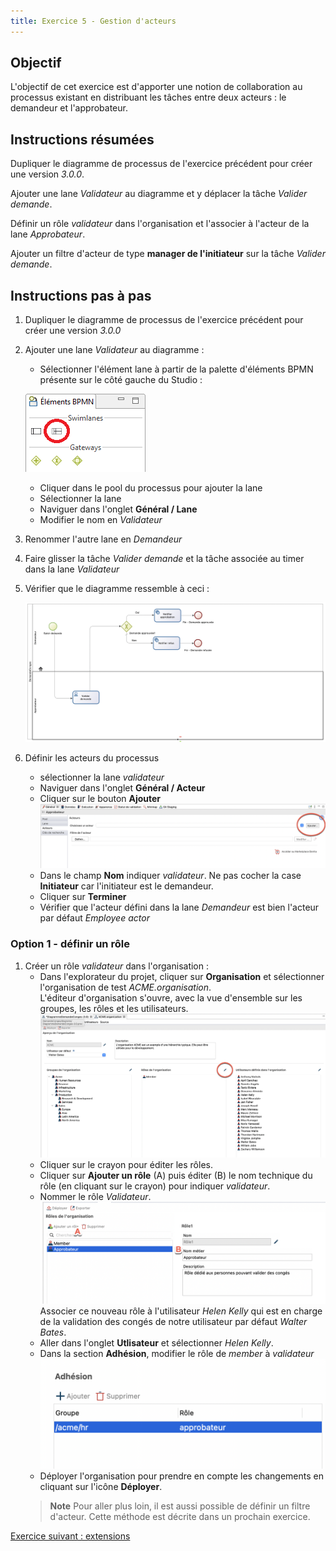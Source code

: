 ```yaml
---
title: Exercice 5 - Gestion d'acteurs
---
```


## Objectif

L'objectif de cet exercice est d'apporter une notion de collaboration au processus existant en distribuant les tâches entre deux acteurs : le demandeur et l'approbateur.

## Instructions résumées

Dupliquer le diagramme de processus de l'exercice précédent pour créer une version *3.0.0*.

Ajouter une lane *Validateur* au diagramme et y déplacer la tâche *Valider demande*.

Définir un rôle *validateur* dans l'organisation et l'associer à l'acteur de la lane *Approbateur*.

Ajouter un filtre d'acteur de type **manager de l'initiateur** sur la tâche *Valider demande*.

## Instructions pas à pas

1. Dupliquer le diagramme de processus de l'exercice précédent pour créer une version *3.0.0*

1. Ajouter une lane *Validateur* au diagramme :
   - Sélectionner l'élément lane à partir de la palette d'éléments BPMN présente sur le côté gauche du Studio :
   
   ![élément lane dans la palette BPMN](images/ex04/ex4_01.png)
   
   - Cliquer dans le pool du processus pour ajouter la lane
   - Sélectionner la lane
   - Naviguer dans l'onglet **Général / Lane**
   - Modifier le nom en *Validateur*

1. Renommer l'autre lane en *Demandeur*

1. Faire glisser la tâche *Valider demande* et la tâche associée au timer dans la lane *Validateur*

1. Vérifier que le diagramme ressemble à ceci :

   ![diagramme avec deux lanes](images/ex04/ex4_02.png)
   
1. Définir les acteurs du processus
   - sélectionner la lane *validateur*
   - Naviguer dans l'onglet **Général / Acteur**
   - Cliquer sur le bouton **Ajouter**
   ![ajouter un acteur](images/ex04/ex4_05.png)
   - Dans le champ **Nom** indiquer *validateur*. Ne pas cocher la case **Initiateur** car l'initiateur est le demandeur.
   - Cliquer sur **Terminer**
   - Vérifier que l'acteur défini dans la lane *Demandeur* est bien l'acteur par défaut *Employee actor*

### Option 1 - définir un rôle
1. Créer un rôle *validateur* dans l'organisation :
   - Dans l'explorateur du projet, cliquer sur **Organisation** et sélectionner l'organisation de test *ACME.organisation*.   
     L'éditeur d'organisation s'ouvre, avec la vue d'ensemble sur les groupes, les rôles et les utilisateurs.
     ![éditeur organisation](images/ex04/ex4_03.png)
   - Cliquer sur le crayon pour éditer les rôles. 
   - Cliquer sur **Ajouter un rôle** (A) puis éditer (B) le nom technique du rôle (en cliquant sur le crayon) pour indiquer *validateur*.
   - Nommer le rôle *Validateur*.
   ![ajouter un rôle](images/ex04/ex4_04.png)
     Associer ce nouveau rôle à l'utilisateur *Helen Kelly* qui est en charge de la validation des congés de notre utilisateur par défaut *Walter Bates*.
   - Aller dans l'onglet **Utlisateur** et sélectionner *Helen Kelly*.
   - Dans la section **Adhésion**, modifier le rôle de *member* à *validateur*
     ![ajouter une adhésion](images/ex04/ex4_09.png)
   - Déployer l'organisation pour prendre en compte les changements en cliquant sur l'icône **Déployer**.  
   >**Note** Pour aller plus loin, il est aussi possible de définir un filtre d'acteur. Cette méthode est décrite dans un prochain exercice.


[Exercice suivant : extensions](06-extensions.md)
